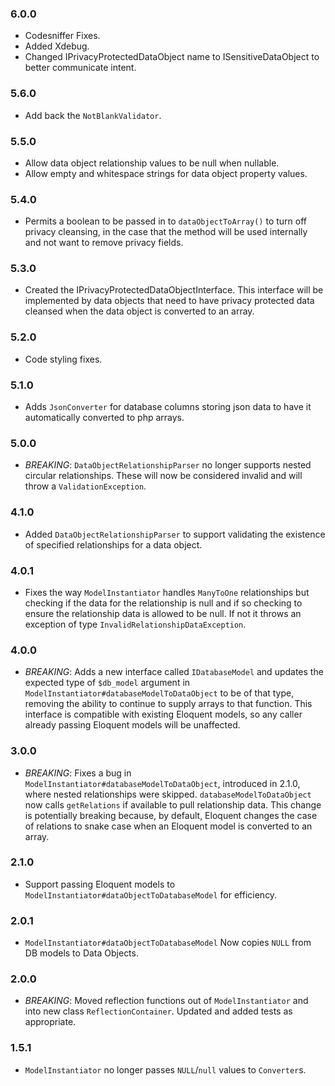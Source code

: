 ### 6.0.0
* Codesniffer Fixes.
* Added Xdebug.
* Changed IPrivacyProtectedDataObject name to ISensitiveDataObject to better communicate intent.

### 5.6.0
* Add back the `NotBlankValidator`.

### 5.5.0
* Allow data object relationship values to be null when nullable.
* Allow empty and whitespace strings for data object property values.

### 5.4.0
* Permits a boolean to be passed in to `dataObjectToArray()` to turn off privacy cleansing, in the case that the method will be used internally and not want to remove privacy fields.

### 5.3.0
* Created the IPrivacyProtectedDataObjectInterface. This interface will be implemented by data objects that need to have privacy protected data cleansed when the data object is converted to an array.

### 5.2.0
* Code styling fixes.

### 5.1.0
* Adds `JsonConverter` for database columns storing json data to have it automatically converted to php arrays.

### 5.0.0
* _BREAKING_: `DataObjectRelationshipParser` no longer supports nested circular relationships. These will now be considered invalid and will throw a `ValidationException`.

### 4.1.0
* Added `DataObjectRelationshipParser` to support validating the existence of specified relationships for a data object.

### 4.0.1
* Fixes the way `ModelInstantiator` handles `ManyToOne` relationships but checking if the data for the relationship is null and if so checking to ensure the relationship data is allowed to be null.  If not it throws an exception of type `InvalidRelationshipDataException`.

### 4.0.0
* _BREAKING_: Adds a new interface called `IDatabaseModel` and updates the expected type of `$db_model` argument in `ModelInstantiator#databaseModelToDataObject` to be of that type, removing the ability to continue to supply arrays to that function. This interface is compatible with existing Eloquent models, so any caller already passing Eloquent models will be unaffected.

### 3.0.0
* _BREAKING_: Fixes a bug in `ModelInstantiator#databaseModelToDataObject`, introduced in 2.1.0, where nested relationships were skipped.  `databaseModelToDataObject` now calls `getRelations` if available to pull relationship data.  This change is potentially breaking because, by default, Eloquent changes the case of relations to snake case when an Eloquent model is converted to an array.

### 2.1.0
* Support passing Eloquent models to `ModelInstantiator#dataObjectToDatabaseModel` for efficiency.

### 2.0.1
* `ModelInstantiator#dataObjectToDatabaseModel` Now copies `NULL` from DB models to Data Objects.

### 2.0.0
* _BREAKING_: Moved reflection functions out of `ModelInstantiator` and into new class `ReflectionContainer`. Updated and added tests as appropriate.

### 1.5.1
* `ModelInstantiator` no longer passes `NULL`/`null` values to `Converter`s.
